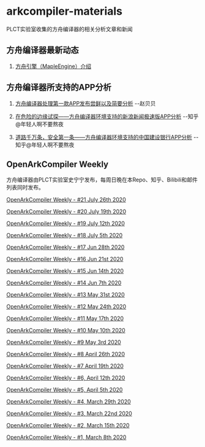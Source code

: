 # arkcompiler-materials

PLCT实验室收集的方舟编译器的相关分析文章和新闻

## 方舟编译器最新动态

1. [方舟引擎（MapleEngine）介绍](https://zhuanlan.zhihu.com/p/161995928)

## 方舟编译器所支持的APP分析

1. [方舟编译器处理第一款APP发布尝鲜以及简要分析](https://blog.csdn.net/feibabeibei_beibei/article/details/107086069) --赵贝贝

2. [在危险的边缘试探——方舟编译器环境支持的新浪新闻极速版APP分析](https://zhuanlan.zhihu.com/p/154438363) --知乎@年轻人啊不要熬夜

3. [道路千万条，安全第一条——方舟编译器环境支持的中国建设银行APP分析](https://zhuanlan.zhihu.com/p/157219747)  --知乎@年轻人啊不要熬夜

## OpenArkCompiler Weekly

方舟编译器由PLCT实验室史宁宁发布，每周日晚在本Repo、知乎、Bilibili和邮件列表同时发布。

[OpenArkCompiler Weekly - #21 July 26th 2020](https://github.com/isrc-cas/arkcompiler-materials/blob/master/OpenArkCompiler%20Weekly/OpenArkCompiler%20Weekly%20-%20%2321%20July%2026th%202020.md)

[OpenArkCompiler Weekly - #20 July 19th 2020](https://github.com/isrc-cas/arkcompiler-materials/blob/master/OpenArkCompiler%20Weekly/OpenArkCompiler%20Weekly%20-%20%2320%20July%2019th%202020.md)

[OpenArkCompiler Weekly - #19 July 12th 2020](https://github.com/isrc-cas/arkcompiler-materials/blob/master/OpenArkCompiler%20Weekly/OpenArkCompiler%20Weekly%20-%20%2319%20July%2012th%202020.md)

[OpenArkCompiler Weekly - #18 July 5th 2020](https://github.com/isrc-cas/arkcompiler-materials/blob/master/OpenArkCompiler%20Weekly/OpenArkCompiler%20Weekly%20-%20%2318%20July%20%20%205th%202020.md)

[OpenArkCompiler Weekly - #17 Jun 28th 2020](https://github.com/isrc-cas/arkcompiler-materials/blob/master/OpenArkCompiler%20Weekly/OpenArkCompiler%20Weekly%20-%20%2317%20Jun%2028th%202020.md)

[OpenArkCompiler Weekly - #16 Jun 21st 2020](https://github.com/isrc-cas/arkcompiler-materials/blob/master/OpenArkCompiler%20Weekly/OpenArkCompiler%20Weekly%20-%20%2316%20Jun%2021st%202020.md)

[OpenArkCompiler Weekly - #15 Jun 14th 2020](https://github.com/isrc-cas/arkcompiler-materials/blob/master/OpenArkCompiler%20Weekly/OpenArkCompiler%20Weekly%20-%20%2315%20Jun%2014th%202020.md)

[OpenArkCompiler Weekly - #14 Jun 7th 2020](https://github.com/isrc-cas/arkcompiler-materials/blob/master/OpenArkCompiler%20Weekly/OpenArkCompiler%20Weekly%20-%20%2314%20Jun%20%20%207th%202020.md)

[OpenArkCompiler Weekly - #13 May 31st 2020](https://github.com/isrc-cas/arkcompiler-materials/blob/master/OpenArkCompiler%20Weekly/OpenArkCompiler%20Weekly%20-%20%2313%20May%2031st%202020.md)

[OpenArkCompiler Weekly - #12 May 24th 2020](https://github.com/isrc-cas/arkcompiler-materials/blob/master/OpenArkCompiler%20Weekly/OpenArkCompiler%20Weekly%20-%20%2312%20May%2024th%202020.md)

[OpenArkCompiler Weekly - #11 May 17th 2020](https://github.com/isrc-cas/arkcompiler-materials/blob/master/OpenArkCompiler%20Weekly/OpenArkCompiler%20Weekly%20-%20%2311%20May%2017th%202020.md)

[OpenArkCompiler Weekly - #10 May 10th 2020](https://github.com/isrc-cas/arkcompiler-materials/blob/master/OpenArkCompiler%20Weekly/OpenArkCompiler%20Weekly%20-%20%2310%20May%2010th%202020.md)

[OpenArkCompiler Weekly - #9 May  3rd 2020](https://github.com/isrc-cas/arkcompiler-materials/blob/master/OpenArkCompiler%20Weekly/OpenArkCompiler%20Weekly%20-%20%239%20May%20%203rd%202020.md)

[OpenArkCompiler Weekly - #8 April 26th 2020](https://github.com/isrc-cas/arkcompiler-materials/blob/master/OpenArkCompiler%20Weekly/OpenArkCompiler%20Weekly%20-%20%238%20April%2026th%202020.md)

[OpenArkCompiler Weekly - #7 April 19th 2020](https://github.com/isrc-cas/arkcompiler-materials/blob/master/OpenArkCompiler%20Weekly/OpenArkCompiler%20Weekly%20-%20%237%20April%2019th%202020.md)

[OpenArkCompiler Weekly - #6, April 12th 2020](https://github.com/isrc-cas/arkcompiler-materials/blob/master/OpenArkCompiler%20Weekly/OpenArkCompiler%20Weekly%20-%20%236%2C%20April%2012th%202020.md)

[OpenArkCompiler Weekly - #5, April 5th 2020](https://github.com/isrc-cas/arkcompiler-materials/blob/master/OpenArkCompiler%20Weekly/OpenArkCompiler%20Weekly%20-%20%235%2C%20April%20%20%205th%202020.md)

[OpenArkCompiler Weekly - #4, March 29th 2020](https://github.com/isrc-cas/arkcompiler-materials/blob/master/OpenArkCompiler%20Weekly/OpenArkCompiler%20Weekly%20-%20%234%2C%20March%2029th%202020.md)

[OpenArkCompiler Weekly - #3, March 22nd 2020](https://github.com/isrc-cas/arkcompiler-materials/blob/master/OpenArkCompiler%20Weekly/OpenArkCompiler%20Weekly%20-%20%233%2C%20March%2022nd%202020.md)

[OpenArkCompiler Weekly - #2, March 15th 2020](https://github.com/isrc-cas/arkcompiler-materials/blob/master/OpenArkCompiler%20Weekly/OpenArkCompiler%20Weekly%20-%20%232%2C%20March%2015th%202020.md)

[OpenArkCompiler Weekly - #1, March  8th 2020](https://github.com/isrc-cas/arkcompiler-materials/blob/master/OpenArkCompiler%20Weekly/OpenArkCompiler%20Weekly%20-%20%231%2C%20March%20%208th%202020.md)